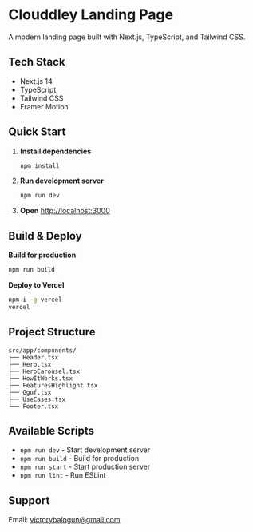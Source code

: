 # Clouddley Landing Page

A modern landing page built with Next.js, TypeScript, and Tailwind CSS.

## Tech Stack

- Next.js 14
- TypeScript
- Tailwind CSS
- Framer Motion

## Quick Start

1. **Install dependencies**
   ```bash
   npm install
   ```

2. **Run development server**
   ```bash
   npm run dev
   ```

3. **Open** [http://localhost:3000](http://localhost:3000)

## Build & Deploy

**Build for production**
```bash
npm run build
```

**Deploy to Vercel**
```bash
npm i -g vercel
vercel
```

## Project Structure

```
src/app/components/
├── Header.tsx
├── Hero.tsx
├── HeroCarousel.tsx
├── HowItWorks.tsx
├── FeaturesHighlight.tsx
├── Gguf.tsx
├── UseCases.tsx
└── Footer.tsx
```

## Available Scripts

- `npm run dev` - Start development server
- `npm run build` - Build for production
- `npm run start` - Start production server
- `npm run lint` - Run ESLint

## Support

Email: victorybalogun@gmail.com